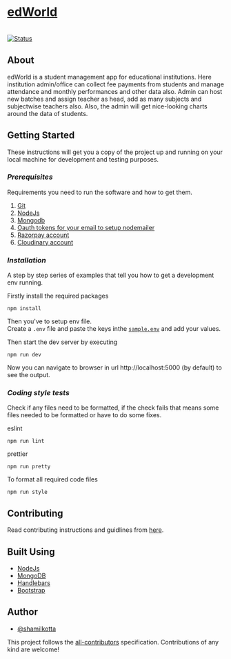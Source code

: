 <a href="https://edworld.gq"><h1><b>edWorld</b></h1></a>
<br>
<a href="https://edworld.gq">
<img src="https://img.shields.io/badge/status-active-success.svg" alt="Status">
</a>

## **About**

edWorld is a student management app for educational institutions. Here institution admin/office can collect fee payments from students and manage attendance and monthly performances and other data also. Admin can host new batches and assign teacher as head, add as many subjects and subjectwise teachers also. Also, the admin will get nice-looking charts around the data of students.

## **Getting Started**

These instructions will get you a copy of the project up and running on your local machine for development and testing purposes.

### _Prerequisites_

Requirements you need to run the software and how to get them.

1. [Git](https://git-scm.com/downloads)
2. [NodeJs](https://nodejs.org/en/download)
3. [Mongodb](https://www.mongodb.com/docs/manual/tutorial/getting-started/)
4. [Oauth tokens for your email to setup nodemailer](https://www.freecodecamp.org/news/use-nodemailer-to-send-emails-from-your-node-js-server/)
5. [Razorpay account](https://dashboard.razorpay.com/signup)
6. [Cloudinary account](https://cloudinary.com/users/register_free)

### _Installation_

A step by step series of examples that tell you how to get a development env running.

Firstly install the required packages

```
npm install
```

Then you've to setup env file. <br>
Create a `.env` file and paste the keys inthe [`sample.env`](/sample.env) and add your values.

Then start the dev server by executing

```
npm run dev
```

Now you can navigate to browser in url http://localhost:5000 (by default) to see the output.

### _Coding style tests_

Check if any files need to be formatted, if the check fails that means some files needed to be formatted or have to do some fixes.

eslint

```
npm run lint
```

prettier

```
npm run pretty
```

To format all required code files

```
npm run style
```

## **Contributing**

Read contributing instructions and guidlines from [here](/CONTRIBUTING.md).

## **Built Using**

- [NodeJs](https://nodejs.org/en/)
- [MongoDB](https://www.mongodb.com/)
- [Handlebars](https://handlebarsjs.com/)
- [Bootstrap](https://getbootstrap.com/docs/5.2/getting-started/introduction/)

## **Author**

- [@shamilkotta](https://github.com/shamilkotta)

This project follows the [all-contributors](https://github.com/all-contributors/all-contributors) specification. Contributions of any kind are welcome!
